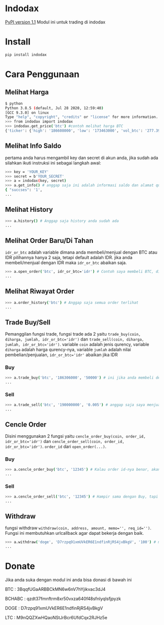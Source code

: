 # Indodax
[PyPI version 1.1](https://pypi.org/project/indodax/1.1/)
Modul ini untuk trading di indodax

# Install
```sh
pip install indodax
```
# Cara Penggunaan
  ## Melihat Harga

  ```sh
  $ python
  Python 3.8.5 (default, Jul 28 2020, 12:59:40) 
  [GCC 9.3.0] on linux
  Type "help", "copyright", "credits" or "license" for more information.
  >>> from indodax import indodax
  >>> indodax.get_price('btc') #contoh melihat harga BTC
  {'ticker': {'high': '186608000', 'low': '173463000', 'vol_btc': '277.39109788', 'vol_idr': '49592483275', 'last':   '186306000', 'buy': '186305000', 'sell': '186306000', 'server_time': 1603298398}}
  ```
  
  ## Melihat Info Saldo
  pertama anda harus mengambil key dan secret di akun anda, jika sudah ada silahkan ikuti instruksi ini sebagai langkah awal:

  ```sh
  >>> key = 'YOUR_KEY'
  >>> secret = b'YOUR_SECRET'
  >>> a = indodax(key, secret)
  >>> a.get_info() # anggap saja ini adalah informasi saldo dan alamat qurenncy anda
  { "succses": '1',
  ...
  ```
  
  ## Melihat History
  ```sh
  >>> a.history() # Anggap saja history anda sudah ada
  ...
  ```
  
  ## Melihat Order Baru/Di Tahan
  ```idr_or_btc``` adalah variable dimana anda membeli/menjual dengan BTC atau IDR pilihannya hanya 2 saja, tetapi default   adalah IDR. jika anda membeli/menjual dengan IDR maka ```idr_or_btc``` abaikan saja.
  ```sh
  >>> a.open_order('btc', idr_or_btc='idr') # Contoh saya membeli BTC, disini anda akn melihat order id anda
  ...
  ```

  ## Melihat Riwayat Order
  ```sh
  >>> a.order_history('btc') # Anggap saja semua order terlihat
  ...
  ```
  ## Trade Buy/Sell
  Pemanggilan fungsi trade, fungsi trade ada 2 yaitu ```trade_buy(coin, diharga, jumlah, idr_or_btc='idr')``` dan ```trade_sell(coin, diharga, jumlah, idr_or_btc='idr')```. variable ```coin``` adalah jenis qurency, variable ```diharga``` adalah harga qurency-nya, variable ```jumlah``` adalah nilai pembelian/penjualan, ```idr_or_btc='idr'``` abaikan jika IDR
   ### Buy
    
   ```sh
   >>> a.trade_buy('btc', '186306000', '50000') # ini jika anda membeli dengan IDR
   ...
   ```
    
   ### Sell
    
   ```sh
   >>> a.trade_sell('btc', '190000000', '0.005') # anggap saja saya menjual BTC di harga 190Juta
   ...
   ```
  ## Cencle Order
  Disini menggunakan 2 fungsi yaitu ```cencle_order_buy(coin, order_id, idr_or_btc='idr')``` dan ```cencle_order_sell(coin, order_id, idr_or_btc='idr')```. ```order_id``` dari ```open_order(...)```.
  
   ### Buy
   ```sh
   >>> a.cencle_order_buy('btc', '12345') # Kalau order id-nya benar, akan ada result succses = 1
   ...
   ```
   
   ### Sell
   ```sh
   >>> a.cencle_order_sell('btc', '12345') # Hampir sama dengan Buy, tapi tergantung type pembelian atau penjualan
   ...
   ```
   
  ## Withdraw
  fungsi withdraw ```withdraw(coin, address, amount, memo='', req_id='')```. Fungsi ini membutuhkan urlcallback agar dapat bekerja dengan baik.
  
  ```sh
  >>> a.withdraw('doge', 'D7rzpq91xmUVkER6E1ndfinRjRS4jvBkgV', '100') # memo hanya untuk address yg menggunakan memo
  ...
  ```
  
# Donate
Jika anda suka dengan modul ini anda bisa donasi di bawah ini

BTC    : 3BqqfUGaARBBCkMN6w6nV7hYjikvac3dJ4

BCHABC : qzdt37fmnftrm8xr50vxza640f48sfnlyqlsfjpyzk

DOGE   : D7rzpq91xmUVkER6E1ndfinRjRS4jvBkgV

LTC    : M9nQQZXwHQaoNStJrBcr6UfdCqx2RJHz5e
